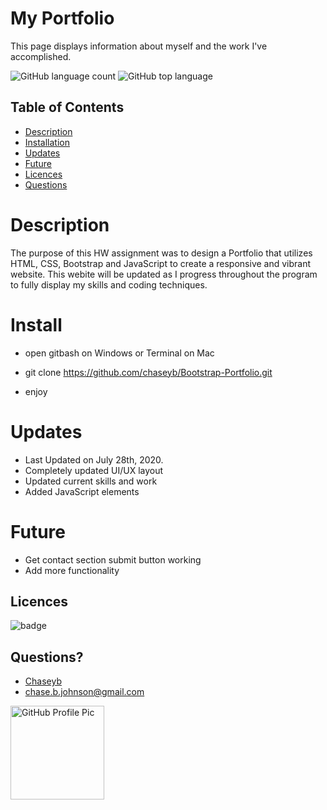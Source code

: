 # My Portfolio
This page displays information about myself and the work I've accomplished.

![GitHub language count](https://img.shields.io/github/languages/count/chaseyb/note-taker)
![GitHub top language](https://img.shields.io/github/languages/top/chaseyb/note-taker)

  ## Table of Contents
  - [Description](#description)
  - [Installation](#install)
  - [Updates](#updates)
  - [Future](#future)
  - [Licences](#licences)
  - [Questions](#questions)

  # Description

The purpose of this HW assignment was to design a Portfolio that utilizes HTML, CSS, Bootstrap and JavaScript to create a responsive and vibrant website. This webite will be updated as I progress throughout the program to fully display my skills and coding techniques.

  # Install

* open gitbash on Windows or Terminal on Mac
   
* git clone https://github.com/chaseyb/Bootstrap-Portfolio.git

* enjoy

# Updates 

* Last Updated on July 28th, 2020.
* Completely updated UI/UX layout  
* Updated current skills and work 
* Added JavaScript elements 

# Future 

* Get contact section submit button working 
* Add more functionality 

## Licences 
  ![badge](https://img.shields.io/badge/License-Open-blue.svg)

  ## Questions?
  * [Chaseyb](https://github.com/Chaseyb)
  * <chase.b.johnson@gmail.com>

  <img src="https://github.com/Chaseyb.png" alt="GitHub Profile Pic" width="150" height="150">
